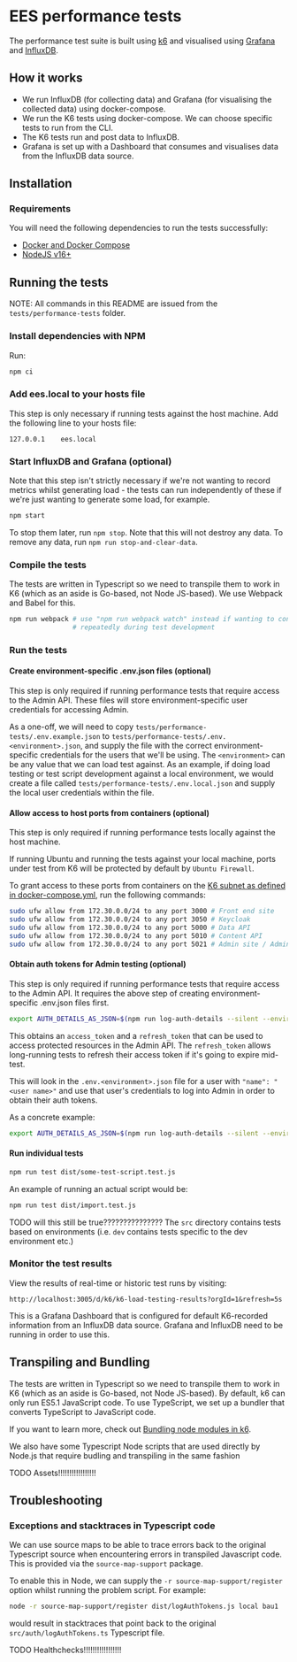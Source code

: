 # EES performance tests

The performance test suite is built using [k6](https://k6.io/) and visualised using 
[Grafana](https://grafana.com/) and [InfluxDB](https://www.influxdata.com/).

## How it works

* We run InfluxDB (for collecting data) and Grafana (for visualising the collected data) using docker-compose.
* We run the K6 tests using docker-compose.  We can choose specific tests to run from the CLI.
* The K6 tests run and post data to InfluxDB.
* Grafana is set up with a Dashboard that consumes and visualises data from the InfluxDB data source.

## Installation

### Requirements

You will need the following dependencies to run the tests successfully:

- [Docker and Docker Compose](https://docs.docker.com/)
- [NodeJS v16+](https://nodejs.org/)

## Running the tests

NOTE: All commands in this README are issued from the `tests/performance-tests` folder.

### Install dependencies with NPM

Run:

```bash
npm ci
```

### Add ees.local to your hosts file

This step is only necessary if running tests against the host machine. Add the following line to
your hosts file:

```
127.0.0.1    ees.local
```

### Start InfluxDB and Grafana (optional)

Note that this step isn't strictly necessary if we're not wanting to record metrics whilst
generating load - the tests can run independently of these if we're just wanting to generate
some load, for example.

```bash
npm start
```

To stop them later, run `npm stop`. Note that this will not destroy any data. To remove any data, run `npm run stop-and-clear-data`. 

### Compile the tests

The tests are written in Typescript so we need to transpile them to work in K6 (which as an aside is 
Go-based, not Node JS-based). We use Webpack and Babel for this.

```bash
npm run webpack # use "npm run webpack watch" instead if wanting to continue running webpack 
                # repeatedly during test development 
```

### Run the tests

#### Create environment-specific .env.json files (optional) 

This step is only required if running performance tests that require access to the Admin API.
These files will store environment-specific user credentials for accessing Admin.

As a one-off, we will need to copy `tests/performance-tests/.env.example.json` to
`tests/performance-tests/.env.<environment>.json`, and supply the file with the correct
environment-specific credentials for the users that we'll be using.  The `<environment>` can
be any value that we can load test against. As an example, if doing load testing or test script
development against a local environment, we would create a file called
`tests/performance-tests/.env.local.json` and supply the local user credentials within the file.

#### Allow access to host ports from containers (optional) 

This step is only required if running performance tests locally against the host machine.

If running Ubuntu and running the tests against your local machine, ports under test from K6
will be protected by default by `Ubuntu Firewall`.

To grant access to these ports from containers on the 
[K6 subnet as defined in docker-compose.yml](tests/performance-tests/docker-compose.yml), 
run the following commands:

```bash
sudo ufw allow from 172.30.0.0/24 to any port 3000 # Front end site
sudo ufw allow from 172.30.0.0/24 to any port 3050 # Keycloak
sudo ufw allow from 172.30.0.0/24 to any port 5000 # Data API
sudo ufw allow from 172.30.0.0/24 to any port 5010 # Content API
sudo ufw allow from 172.30.0.0/24 to any port 5021 # Admin site / Admin API
```

#### Obtain auth tokens for Admin testing (optional)

This step is only required if running performance tests that require access to the Admin API.
It requires the above step of creating environment-specific .env.json files first.

```bash
export AUTH_DETAILS_AS_JSON=$(npm run log-auth-details --silent --environment=<environment> --users=<user name>)
```

This obtains an `access_token` and a `refresh_token` that can be used to access protected resources
in the Admin API.  The `refresh_token` allows long-running tests to refresh their access token if
it's going to expire mid-test.

This will look in the `.env.<environment>.json` file for a user with `"name": "<user name>"` and use 
that user's credentials to log into Admin in order to obtain their auth tokens.

As a concrete example:

```bash
export AUTH_DETAILS_AS_JSON=$(npm run log-auth-details --silent --environment=local --users=bau1)
```

#### Run individual tests

```bash
npm run test dist/some-test-script.test.js
```

An example of running an actual script would be:

```bash
npm run test dist/import.test.js
```

TODO will this still be true???????????????
The `src` directory contains tests based on environments (i.e. `dev` contains tests specific to the 
dev environment etc.)


### Monitor the test results

View the results of real-time or historic test runs by visiting:

```
http://localhost:3005/d/k6/k6-load-testing-results?orgId=1&refresh=5s
```

This is a Grafana Dashboard that is configured for default K6-recorded information from an
InfluxDB data source. Grafana and InfluxDB need to be running in order to use this.


## Transpiling and Bundling

The tests are written in Typescript so we need to transpile them to work in K6 (which as an aside is
Go-based, not Node JS-based). By default, k6 can only run ES5.1 JavaScript code. To use TypeScript, we
set up a bundler that converts TypeScript to JavaScript code.

If you want to learn more, check out 
[Bundling node modules in k6](https://k6.io/docs/using-k6/modules#bundling-node-modules).

We also have some Typescript Node scripts that are used directly by Node.js that require budling and 
transpiling in the same fashion

TODO Assets!!!!!!!!!!!!!!!!!

## Troubleshooting

### Exceptions and stacktraces in Typescript code

We can use source maps to be able to trace errors back to the original Typescript source when 
encountering errors in transpiled Javascript code.  This is provided via the `source-map-support` 
package.

To enable this in Node, we can supply the `-r source-map-support/register` option whilst running the 
problem script.  For example:

```bash
node -r source-map-support/register dist/logAuthTokens.js local bau1
```

would result in stacktraces that point back to the original `src/auth/logAuthTokens.ts` Typescript 
file.

TODO Healthchecks!!!!!!!!!!!!!!!!!
